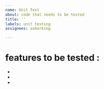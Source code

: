 ```yaml
---
name: Unit Test
about: code that needs to be tested
title: ''
labels: unit testing
assignees: asmarking

---
```


# features to be tested :

-
-
-

